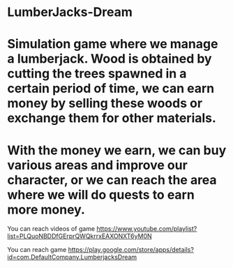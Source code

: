 # LumberJacks-Dream
# Simulation game where we manage a lumberjack. Wood is obtained by cutting the trees spawned in a certain period of time, we can earn money by selling these woods or exchange them for other materials. 
# With the money we earn, we can buy various areas and improve our character, or we can reach the area where we will do quests to earn more money.

You can reach videos of game https://www.youtube.com/playlist?list=PLQuoNBDDfGErprQWQkrrxEAXONXT6yM0N

You can reach game https://play.google.com/store/apps/details?id=com.DefaultCompany.LumberjacksDream
